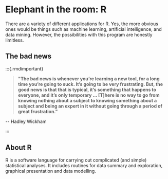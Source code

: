 # Elephant in the room: **R**

There are a variety of different applications for R. Yes, the more obvious ones would be things such as machine learning, artificial intelligence, and data mining. However, the possibilities with this program are honestly limitless. 

## The bad news

:::{.rmdimportant}

> **"The bad news is whenever you’re learning a new tool, for a long time you’re going to suck. It’s going to be very frustrating. But, the good news is that that is typical, it’s something that happens to everyone, and it’s only temporary … [T]here is no way to go from knowing nothing about a subject to knowing something about a subject and being an expert in it without going through a period of great frustration."**

-- Hadley Wickham

:::

## About R

R is a software language for carrying out complicated (and simple) statistical analyses. It includes routines for data summary and exploration, graphical presentation and data modelling. 




